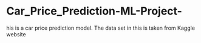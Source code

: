 # Car_Price_Prediction-ML-Project-
his is a car price prediction model.  The data set in this is taken from Kaggle website
